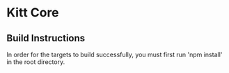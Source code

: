# Kitt Core

## Build Instructions
In order for the targets to build successfully, you must first run 'npm install' in the root directory.

